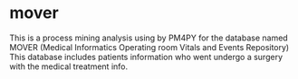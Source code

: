 # mover
This is a process mining analysis using by PM4PY for the database named MOVER (Medical  Informatics  Operating room Vitals and Events Repository) This database includes patients information who went undergo a surgery with the medical treatment info.
